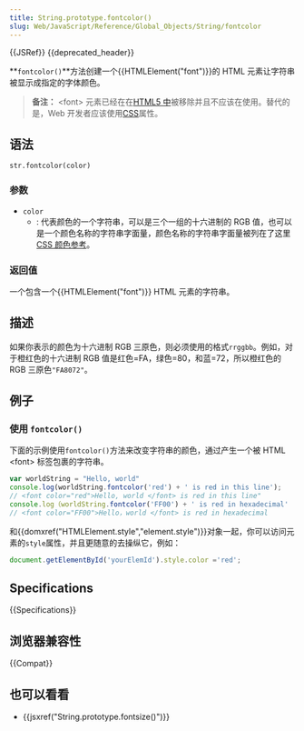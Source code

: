 ```yaml
---
title: String.prototype.fontcolor()
slug: Web/JavaScript/Reference/Global_Objects/String/fontcolor
---
```


{{JSRef}} {{deprecated_header}}

**`fontcolor()`**方法创建一个{{HTMLElement("font")}}的 HTML 元素让字符串被显示成指定的字体颜色。

> **备注：** \<font> 元素已经在在[HTML5 中](/zh-CN/docs/Web/Guide/HTML/HTML5)被移除并且不应该在使用。替代的是，Web 开发者应该使用[CSS](/zh-CN/docs/Web/CSS)属性。

## 语法

```plain
str.fontcolor(color)
```

### 参数

- `color`
  - : 代表颜色的一个字符串，可以是三个一组的十六进制的 RGB 值，也可以是一个颜色名称的字符串字面量，颜色名称的字符串字面量被列在了这里 [CSS 颜色参考](/zh-CN/docs/Web/CSS/color_value)。

### 返回值

一个包含一个{{HTMLElement("font")}} HTML 元素的字符串。

## 描述

如果你表示的颜色为十六进制 RGB 三原色，则必须使用的格式`rrggbb`。例如，对于橙红色的十六进制 RGB 值是红色=FA，绿色=80，和蓝=72，所以橙红色的 RGB 三原色`"FA8072"`。

## 例子

### 使用 `fontcolor()`

下面的示例使用`fontcolor()`方法来改变字符串的颜色，通过产生一个被 HTML \<font> 标签包裹的字符串。

```js
var worldString = "Hello, world"
console.log(worldString.fontcolor('red') + ' is red in this line');
// <font color="red">Hello, world </font> is red in this line"
console.log（worldString.fontcolor('FF00') + ' is red in hexadecimal'
// <font color="FF00">Hello，world </font> is red in hexadecimal
```

和{{domxref("HTMLElement.style","element.style")}}对象一起，你可以访问元素的`style`属性，并且更随意的去操纵它，例如：

```js
document.getElementById('yourElemId').style.color ='red';
```

## Specifications

{{Specifications}}

## 浏览器兼容性

{{Compat}}

## 也可以看看

- {{jsxref("String.prototype.fontsize()")}}
